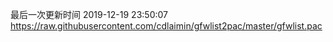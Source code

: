 最后一次更新时间 2019-12-19 23:50:07
https://raw.githubusercontent.com/cdlaimin/gfwlist2pac/master/gfwlist.pac

